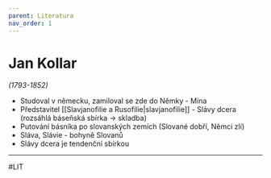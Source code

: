 ```yaml
---
parent: Literatura
nav_order: 1
---
```

# Jan Kollar

*(1793-1852)*
- Studoval v německu, zamiloval se zde do Němky - Mína
- Představitel [[Slavjanofilie a Rusofilie|slavjanofilie]] - Slávy dcera (rozsáhlá báseňská sbírka -> skladba)
- Putování básníka po slovanských zemích (Slované dobří, Němci zlí)
- Sláva, Slávie - bohyně Slovanů
- Slávy dcera je tendenční sbírkou

---
#LIT 